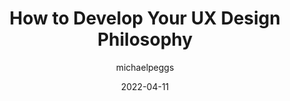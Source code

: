 ---
author: michaelpeggs
date: 2022-04-11
permalink: false
publisher: uxmatters
tags:
  - user-experience
  - design
  - meta
target_url: https://www.uxmatters.com/mt/archives/2022/04/how-to-develop-your-ux-design-philosophy.php
title: How to Develop Your UX Design Philosophy
---